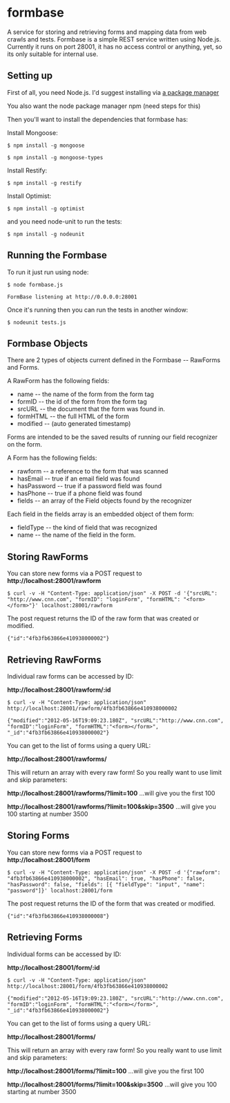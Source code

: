 formbase
========

A service for storing and retrieving forms and mapping data from web crawls and tests.
Formbase is a simple REST service written using Node.js. Currently it runs on port 28001,
it has no access control or anything, yet, so its only suitable for internal use.

Setting up
----------

First of all, you need Node.js. I'd suggest installing via
[a package manager](https://github.com/joyent/node/wiki/Installing-Node.js-via-package-manager)

You also want the node package manager npm (need steps for this)

Then you'll want to install the dependencies that formbase has:

Install Mongoose:

`$ npm install -g mongoose`

`$ npm install -g mongoose-types`

Install Restify:

`$ npm install -g restify`

Install Optimist:

`$ npm install -g optimist`

and you need node-unit to run the tests:

`$ npm install -g nodeunit`

Running the Formbase
--------------------

To run it just run using node:

`$ node formbase.js`

`FormBase listening at http://0.0.0.0:28001`

Once it's running then you can run the tests
in another window:

`$ nodeunit tests.js`

Formbase Objects
----------------
There are 2 types of objects current defined in the Formbase -- RawForms and Forms.

A RawForm has the following fields:

 * name -- the name of the form from the form tag
 * formID -- the id of the form from the form tag
 * srcURL -- the document that the form was found in.
 * formHTML -- the full HTML of the form
 * modified -- (auto generated timestamp)
 
Forms are intended to be the saved results of running
our field recognizer on the form.

A Form has the following fields:

 * rawform -- a reference to the form that was scanned
 * hasEmail -- true if an email field was found
 * hasPassword -- true if a password field was found
 * hasPhone -- true if a phone field was found
 * fields -- an array of the Field objects found by the recognizer
 
 Each field in the fields array is an embedded object of them form:  
 
 * fieldType -- the kind of field that was recognized
 * name -- the name of the field in the form.


Storing RawForms
-------------
You can store new forms via a POST request to
**http://localhost:28001/rawform**

`$ curl -v -H "Content-Type: application/json" -X POST -d '{"srcURL": "http://www.cnn.com", "formID": "loginForm", "formHTML": "<form></form>"}' localhost:28001/rawform`

The post request returns the ID of the raw form that was created or modified.

`{"id":"4fb3fb63866e410938000002"}`

Retrieving RawForms
----------------
Individual raw forms can be accessed by ID:

**http://localhost:28001/rawform/:id**

`$ curl -v -H "Content-Type: application/json" http://localhost:28001/rawform/4fb3fb63866e410938000002`

`{"modified":"2012-05-16T19:09:23.180Z",
"srcURL":"http://www.cnn.com",
"formID":"loginForm",
"formHTML":"<form></form>",
"_id":"4fb3fb63866e410938000002"}`

You can get to the list of forms using a query URL:

**http://localhost:28001/rawforms/**

This will return an array with every raw form! So you really want to use limit and skip parameters:

**http://localhost:28001/rawforms/?limit=100**
…will give you the first 100

**http://localhost:28001/rawforms/?limit=100&skip=3500**
…will give you 100 starting at number 3500

Storing Forms
-------------
You can store new forms via a POST request to
**http://localhost:28001/form**

`$ curl -v -H "Content-Type: application/json" -X POST -d '{"rawform": "4fb3fb63866e410938000002", "hasEmail": true, "hasPhone": false, "hasPassword": false, "fields": [{ "fieldType": "input", "name": "password"]}' localhost:28001/form`

The post request returns the ID of the form that was created or modified.

`{"id":"4fb3fb63866e410938000008"}`

Retrieving Forms
----------------
Individual forms can be accessed by ID:

**http://localhost:28001/form/:id**

`$ curl -v -H "Content-Type: application/json" http://localhost:28001/form/4fb3fb63866e410938000002`

`{"modified":"2012-05-16T19:09:23.180Z",
"srcURL":"http://www.cnn.com",
"formID":"loginForm",
"formHTML":"<form></form>",
"_id":"4fb3fb63866e410938000002"}`

You can get to the list of forms using a query URL:

**http://localhost:28001/forms/**

This will return an array with every raw form! So you really want to use limit and skip parameters:

**http://localhost:28001/forms/?limit=100**
…will give you the first 100

**http://localhost:28001/forms/?limit=100&skip=3500**
…will give you 100 starting at number 3500